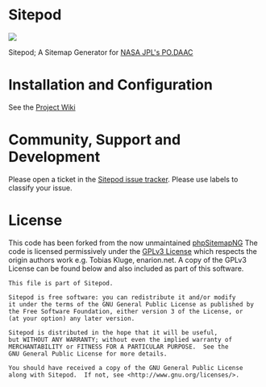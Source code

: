 # Sitepod

![](https://podaac.jpl.nasa.gov/sites/default/files/image/custom_thumbs/podaac_logo.png)

Sitepod; A Sitemap Generator for [NASA JPL's PO.DAAC](http://podaac.jpl.nasa.gov)

# Installation and Configuration

See the [Project Wiki](https://github.com/lewismc/sitepod/wiki)

# Community, Support and Development
Please open a ticket in the [Sitepod issue tracker](https://github.com/lewismc/sitepod/issues).
Please use labels to classify your issue.

# License
This code has been forked from the now unmaintained [phpSitemapNG](http://enarion.net/tools/phpsitemapng/)
The code is licensed permissively under the [GPLv3 License](https://www.gnu.org/licenses/gpl-3.0.en.html) which respects the origin authors work e.g. Tobias Kluge, enarion.net.
A copy of the GPLv3 License can be found below and also included as part of this software.
```
This file is part of Sitepod.

Sitepod is free software: you can redistribute it and/or modify
it under the terms of the GNU General Public License as published by
the Free Software Foundation, either version 3 of the License, or
(at your option) any later version.

Sitepod is distributed in the hope that it will be useful,
but WITHOUT ANY WARRANTY; without even the implied warranty of
MERCHANTABILITY or FITNESS FOR A PARTICULAR PURPOSE.  See the
GNU General Public License for more details.

You should have received a copy of the GNU General Public License
along with Sitepod.  If not, see <http://www.gnu.org/licenses/>.
```
